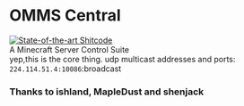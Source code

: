 # OMMS Central
[![State-of-the-art Shitcode](https://img.shields.io/static/v1?label=State-of-the-art&message=Shitcode&color=7B5804)](https://github.com/trekhleb/state-of-the-art-shitcode)  
A Minecraft Server Control Suite  
yep,this is the core thing.
udp multicast addresses and ports:  
    `224.114.51.4:10086`:broadcast   
### Thanks to ishland, MapleDust and shenjack